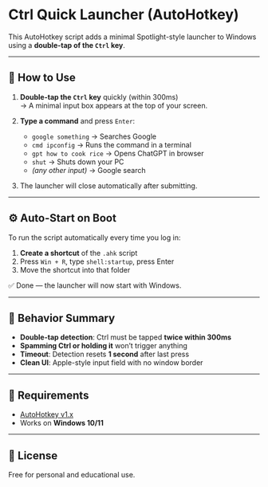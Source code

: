 # Ctrl Quick Launcher (AutoHotkey)

This AutoHotkey script adds a minimal Spotlight-style launcher to Windows using a **double-tap of the `Ctrl` key**.

---

## 🚀 How to Use

1. **Double-tap the `Ctrl` key** quickly (within 300ms)  
   → A minimal input box appears at the top of your screen.

2. **Type a command** and press `Enter`:
   - `google something` → Searches Google  
   - `cmd ipconfig` → Runs the command in a terminal  
   - `gpt how to cook rice` → Opens ChatGPT in browser  
   - `shut` → Shuts down your PC  
   - *(any other input)* → Google search

3. The launcher will close automatically after submitting.

---

## ⚙️ Auto-Start on Boot

To run the script automatically every time you log in:

1. **Create a shortcut** of the `.ahk` script  
2. Press `Win + R`, type `shell:startup`, press Enter  
3. Move the shortcut into that folder  

✅ Done — the launcher will now start with Windows.

---

## 🧠 Behavior Summary

- **Double-tap detection**: Ctrl must be tapped **twice within 300ms**
- **Spamming Ctrl or holding it** won’t trigger anything
- **Timeout**: Detection resets **1 second** after last press
- **Clean UI**: Apple-style input field with no window border

---

## 📝 Requirements

- [AutoHotkey v1.x](https://www.autohotkey.com/)
- Works on **Windows 10/11**

---

## 📄 License

Free for personal and educational use.
